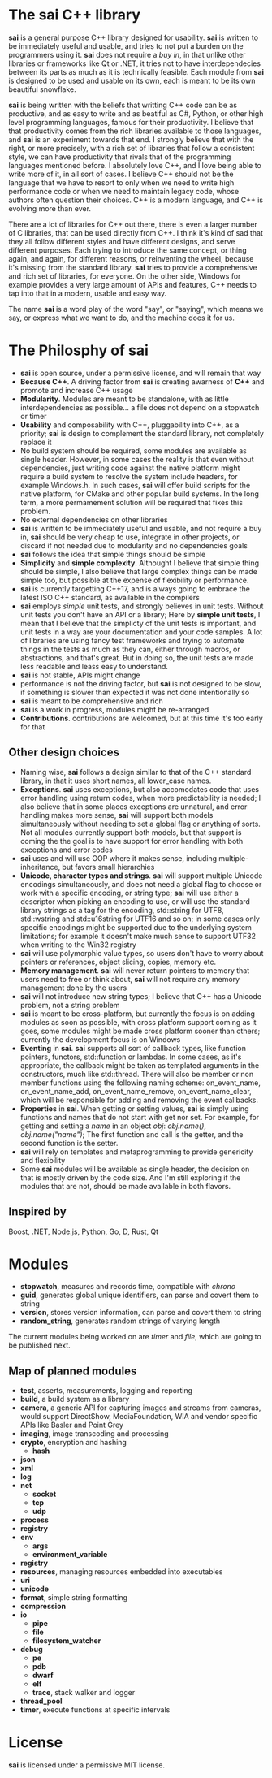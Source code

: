 # The sai C++ library
**sai** is a general purpose C++ library designed for usability. **sai** is written to be immediately useful and usable, and tries to not put a burden on the programmers using it.
**sai** does not require a *buy in*, in that unlike other libraries or frameworks like Qt or .NET, it tries
not to have interdependecies between its parts as much as it is technically feasible. Each module from **sai** is designed to be used and usable on its own, each is meant to be its own beautiful snowflake.

**sai** is being written with the beliefs that writting C++ code can be as productive, and as easy to write and as beatiful as C#, Python, or other high level programming languages, famous for their productivity. I believe that that productivity comes from the rich libraries available to those languages, and **sai** is an experiment towards that end.
I strongly believe that with the right, or more precisely, with a rich set of libraries that follow a consistent style, we can have productivity that rivals
that of the programming languages mentioned before.
I absolutely love C++, and I love being able to write more of it, in all sort of cases. I believe C++ should not be the language that we have to resort to
only when we need to write high performance code or when we need to maintain legacy code, whose authors often question their choices. C++ is a modern language, and C++ is evolving 
more than ever.

There are a lot of libraries for C++ out there, there is even a larger number of C libraries, that can be used directly from C++.
I think it's kind of sad that they all follow different styles and have different designs, and serve different purposes.
Each trying to introduce the same concept, or thing again, and again, for different reasons, or reinventing the wheel, because it's missing from the standard library. **sai** tries to provide a comprehensive and rich set of libraries, for everyone. On the other side, Windows for example provides a very large amount of APIs and features, C++ needs to tap into that in a modern, usable and easy way.

The name **sai** is a word play of the word "say", or "saying", which means we say, or express what we want to do, and the machine does it for us.

# The Philosphy of sai
- **sai** is open source, under a permissive license, and will remain that way
- **Because C++**. A driving factor from **sai** is creating awarness of **C++** and promote and increase C++ usage
- **Modularity**. Modules are meant to be standalone, with as little interdependencies as possible... a file does not depend on a stopwatch or timer
- **Usability** and composability with C++, pluggability into C++, as a priority; **sai** is design to complement the standard library, not completely replace it
- No build system should be required, some modules are available as single header. However, in some cases the reality is that even without dependencies, just writing code against the native platform might require a build system to resolve the system include headers, for example Windows.h. In such cases, **sai** will offer build scripts for the native platform, for CMake and other popular build systems. In the long term, a more permamement solution will be required that fixes this problem.
- No external dependencies on other libraries
- **sai** is written to be immediately useful and usable, and not require a buy in, **sai** should be very cheap to use, integrate in other projects, or discard if not needed due to modularity and no dependencies goals
- **sai** follows the idea that simple things should be simple
- **Simplicity** and **simple complexity**. Althought I believe that simple thing should be simple, I also believe that large complex things can be made simple too, but possible at the expense of flexibility or performance. 
- **sai** is currently targetting C++17, and is always going to embrace the latest ISO C++ standard, as available in the compilers
- **sai** employs *simple* unit tests, and strongly believes in unit tests. Without unit tests you don't have an API or a library; Here by **simple unit tests**, I mean that I believe that the simplicty of the unit tests is important, and unit tests in a way are your documentation and your code samples. A lot of libraries are using fancy test frameworks and trying to automate things in the tests as much as they can, either through macros, or abstractions, and that's great. But in doing so, the unit tests are made less readable and leass easy to understand.
- **sai** is not stable, APIs might change
- performance is not the driving factor, but **sai** is not designed to be slow, if something is slower than expected it was not done intentionally so
- **sai** is meant to be comprehensive and rich
- **sai** is a work in progress, modules might be re-arranged 
- **Contributions**. contributions are welcomed, but at this time it's too early for that

## Other design choices
- Naming wise, **sai** follows a design similar to that of the C++ standard library, in that it uses short names, all lower_case names. 
- **Exceptions**. **sai** uses exceptions, but also accomodates code that uses error handling using return codes, when more predictability is needed; I also believe that in some places exceptions are unnatural, and error handling makes more sense, **sai** will support both models simultaneously without needing to set a global flag or anything of sorts. Not all modules currently support both models, but that support is coming the the goal is to have support for error handling with both exceptions and error codes
- **sai** uses and will use OOP where it makes sense, including multiple-inheritance, but favors small hierarchies
- **Unicode, character types and strings**. **sai** will support multiple Unicode encodings simultaneously, and does not need a global flag to choose or work with a specific encoding, or string type; **sai** will use either a descriptor when picking an encoding to use, or will use the standard library strings as a tag for the encoding, std::string for UTF8, std::wstring and std::u16string for UTF16 and so on; in some cases only specific encodings might be supported due to the underlying system limitations; for example it doesn't make much sense to support UTF32 when writing to the Win32 registry
- **sai** will use polymorphic value types, so users don't have to worry about pointers or references, object slicing, copies, memory etc.
- **Memory management**. **sai** will never return pointers to memory that users need to free or think about, **sai** will not require any memory management done by the users
- **sai** will not introduce new string types; I believe that C++ has a Unicode problem, not a string problem
- **sai** is meant to be cross-platform, but currently the focus is on adding modules as soon as possible, with cross platform support coming as it goes, some modules might be made cross platform sooner than others; currently the development focus is on Windows
- **Eventing** in **sai**. **sai** supports all sort of callback types, like function pointers, functors, std::function or lambdas. In some cases, as it's appropriate, the callback might be taken as templated arguments in the constructors, much like std::thread. There will also be member or non member functions using the following naming scheme: on_event_name, on_event_name_add, on_event_name_remove, on_event_name_clear, which will be responsible for adding and removing the event callbacks.
- **Properties** in **sai**. When getting or setting values, **sai** is simply using functions and names that do not start with get nor set. For example, for getting and setting a *name* in an object *obj*: *obj.name()*, *obj.name("name")*; The first function and call is the getter, and the second function is the setter.
- **sai** will rely on templates and metaprogramming to provide genericity and flexibility
- Some **sai** modules will be available as single header, the decision on that is mostly driven by the code size. And I'm still exploring if the modules that are not, should be made available in both flavors.

## Inspired by

Boost, .NET, Node.js, Python, Go, D, Rust, Qt

# Modules 
- **stopwatch**, measures and records time, compatible with *chrono*
- **guid**, generates global unique identifiers, can parse and covert them to string 
- **version**, stores version information, can parse and covert them to string
- **random_string**, generates random strings of varying length

The current modules being worked on are *timer* and *file*, which are going to be published next.

## Map of planned modules
- **test**, asserts, measurements, logging and reporting
- **build**, a build system as a library
- **camera**, a generic API for capturing images and streams from cameras, would support DirectShow, MediaFoundation, WIA and vendor specific APIs like Basler and Point Grey
- **imaging**, image transcoding and processing
- **crypto**, encryption and hashing
  - **hash**
- **json**
- **xml**
- **log**
- **net**
  - **socket**
  - **tcp**
  - **udp**
- **process**
- **registry**
- **env**
  - **args**
  - **environment_variable**
- **registry**
- **resources**, managing resources embedded into executables
- **uri**
- **unicode**
- **format**, simple string formatting
- **compression**
- **io**
  - **pipe**
  - **file**
  - **filesystem_watcher**
- **debug**
  - **pe**
  - **pdb**
  - **dwarf**
  - **elf**
  - **trace**, stack walker and logger
- **thread_pool**
- **timer**, execute functions at specific intervals

# License
**sai** is licensed under a permissive MIT license.
